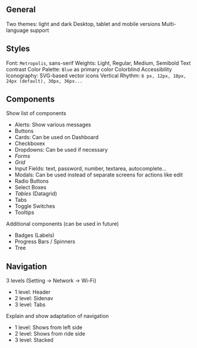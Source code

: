 ## General

Two themes: light and dark
Desktop, tablet and mobile versions
Multi-language support

## Styles

Font: `Metropolis`, sans-serif
Weights: Light, Regular, Medium, Semibold
Text contrast
Color Palette: `Blue` as primary color
Colorblind Accessibility
Iconography: SVG-based vector icons
Vertical Rhythm: `6 px, 12px, 18px, 24px (default), 30px, 36px...`

## Components

Show list of components

* Alerts: Show various messages
* Buttons
* Cards: Can be used on Dashboard
* Checkboxex
* Dropdowns: Can be used if necessary
* *Forms*
* _Grid_
* Input Fields: text, password, number, textarea, autocomplete...
* Modals: Can be used instead of separate screens for actions like edit
* Radio Buttons
* Select Boxes
* *Tables* (Datagrid)
* Tabs
* Toggle Switches
* Tooltips

Additional components (can be used in future)

* Badges (Labels)
* Progress Bars / Spinners
* Tree

## Navigation

3 levels (Setting -> Network -> Wi-Fi)

* 1 level: Header
* 2 level: Sidenav
* 3 level: Tabs

Explain and show adaptation of navigation

* 1 level: Shows from left side
* 2 level: Shows from ride side
* 3 level: Stacked

